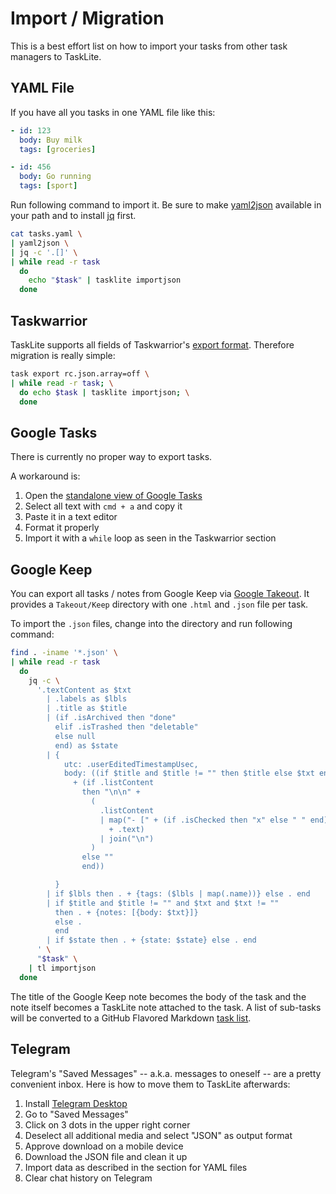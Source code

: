 # Import / Migration

This is a best effort list on how to import your tasks
from other task managers to TaskLite.


## YAML File

If you have all you tasks in one YAML file like this:

```yaml
- id: 123
  body: Buy milk
  tags: [groceries]

- id: 456
  body: Go running
  tags: [sport]
```

Run following command to import it.
Be sure to make [yaml2json] available in your path
and to install [jq] first.

[yaml2json]: https://github.com/ad-si/dotfiles/blob/master/bin/yaml2json-ruby
[jq]: https://stedolan.github.io/jq/

```bash
cat tasks.yaml \
| yaml2json \
| jq -c '.[]' \
| while read -r task
  do
    echo "$task" | tasklite importjson
  done
```


## Taskwarrior

TaskLite supports all fields of Taskwarrior's [export format].
Therefore migration is really simple:

```bash
task export rc.json.array=off \
| while read -r task; \
  do echo $task | tasklite importjson; \
  done
```

[export format]: https://taskwarrior.org/docs/design/task.html


## Google Tasks

There is currently no proper way to export tasks.

A workaround is:

1. Open the [standalone view of Google Tasks][gt]
1. Select all text with `cmd + a` and copy it
1. Paste it in a text editor
1. Format it properly
1. Import it with a `while` loop as seen in the Taskwarrior section

[gt]: https://tasks.google.com/embed/?origin=https://calendar.google.com&fullWidth=1


## Google Keep

You can export all tasks / notes from Google Keep via [Google Takeout].
It provides a `Takeout/Keep` directory
with one `.html` and `.json` file per task.

To import the `.json` files,
change into the directory and run following command:

```bash
find . -iname '*.json' \
| while read -r task
  do
    jq -c \
      '.textContent as $txt
        | .labels as $lbls
        | .title as $title
        | (if .isArchived then "done"
          elif .isTrashed then "deletable"
          else null
          end) as $state
        | {
            utc: .userEditedTimestampUsec,
            body: ((if $title and $title != "" then $title else $txt end)
              + (if .listContent
                then "\n\n" +
                  (
                    .listContent
                    | map("- [" + (if .isChecked then "x" else " " end) + "] "
                      + .text)
                    | join("\n")
                  )
                else ""
                end))

          }
        | if $lbls then . + {tags: ($lbls | map(.name))} else . end
        | if $title and $title != "" and $txt and $txt != ""
          then . + {notes: [{body: $txt}]}
          else .
          end
        | if $state then . + {state: $state} else . end
      ' \
      "$task" \
    | tl importjson
  done
```

The title of the Google Keep note becomes the body of the task
and the note itself becomes a TaskLite note attached to the task.
A list of sub-tasks will be converted to a GitHub Flavored Markdown [task list].

[task list]:
  https://help.github.com/en/github/writing-on-github/basic-writing-and-formatting-syntax#task-lists
[Google Takeout]: https://takeout.google.com


## Telegram

Telegram's "Saved Messages" -- a.k.a. messages to oneself -- are a pretty
convenient inbox. Here is how to move them to TaskLite afterwards:

1. Install [Telegram Desktop](https://desktop.telegram.org/)
1. Go to "Saved Messages"
1. Click on 3 dots in the upper right corner
1. Deselect all additional media and select "JSON" as output format
1. Approve download on a mobile device
1. Download the JSON file and clean it up
1. Import data as described in the section for YAML files
1. Clear chat history on Telegram
